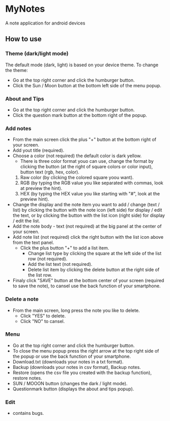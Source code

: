 # MyNotes
A note application for android devices

## How to use  

### Theme (dark/light mode) 
The default mode (dark, light) is based on your device theme. To change the theme:  
* Go at the top right corner and click the humburger button.
* Click the Sun / Moon button at the bottom left side of the menu popup.

### About and Tips
* Go at the top right corner and click the humburger button.
* Click the question mark button at the bottom right of the popup.

### Add notes
* From the main screen click the plus "+" button at the bottom right of your screen.
* Add yout title (required).
* Choose a color (not required) the default color is dark yellow.
  * There is three color format youo can use, change the format by clicking the button (at the right of square colors or color input), button text (rgb, hex, color).  
  1. Raw color (by clicking the colored square yoou want).
  2. RGB (by typing the RGB value you like separated with commas, look at preview the hint).
  3. HEX (by typing the HEX value you like starting with "#", look at the preview hint).
* Change the display and the note item you want to add / change (text / list) by clicking the button with the note icon (left side) for display / edit the text, or by clicking the button with the list icon (right side) for display / edit the list.
* Add the note body - text (not required) at the big panel at the center of your screen.
* Add note list (not required) click the right button with the list icon above from the text panel.
  * Click the plus button "+" to add a list item.
    * Change list type by clicking the square at the left side of the list row (not required).
    * Add the list text (not required).
    * Delete list item by clicking the delete button at the right side of the list row.
* Finaly click "SAVE" button at the bottom center of your screen (required to save the note), to cansel use the back function of your smartphone.

### Delete a note
* From the main screen, long press the note you like to delete.
  * Click "YES" to delete.
  * Click "NO" to cansel.
 
### Menu
* Go at the top right corner and click the humburger button.
* To close the menu popup press the right arrow at the top right side of the popup or use the back function of your smartphone.
* Download.txt (downloads your notes in a txt format).
* Backup (downloads your notes in csv format), Backup notes.
* Restore (opens the csv file you created with the backup function), restore notes.
* SUN / MOOON button (changes the dark / light mode).
* Questionmark button (displays the about and tips popup).

### Edit
* contains bugs.
